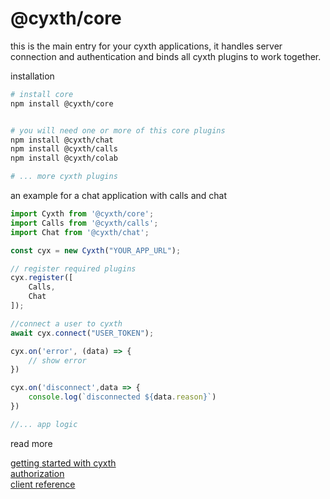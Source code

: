 # @cyxth/core

this is the main entry for your cyxth applications, it handles server connection and authentication and binds all cyxth plugins to work together.

installation

```sh
# install core
npm install @cyxth/core


# you will need one or more of this core plugins
npm install @cyxth/chat
npm install @cyxth/calls
npm install @cyxth/colab

# ... more cyxth plugins
```

an example for a chat application with calls and chat

```js
import Cyxth from '@cyxth/core';
import Calls from '@cyxth/calls';
import Chat from '@cyxth/chat';

const cyx = new Cyxth("YOUR_APP_URL");

// register required plugins
cyx.register([
    Calls,
    Chat
]);

//connect a user to cyxth
await cyx.connect("USER_TOKEN");

cyx.on('error', (data) => {
    // show error
})

cyx.on('disconnect',data => {
    console.log(`disconnected ${data.reason}`)
})

//... app logic

```

read more

[getting started with cyxth](https://cyxth.com/docs/getting-started)  
[authorization](https://cyxth.com/docs/authorization)  
[client reference](https://cyxth.com/docs/reference/classes/core.Cyxth)  
